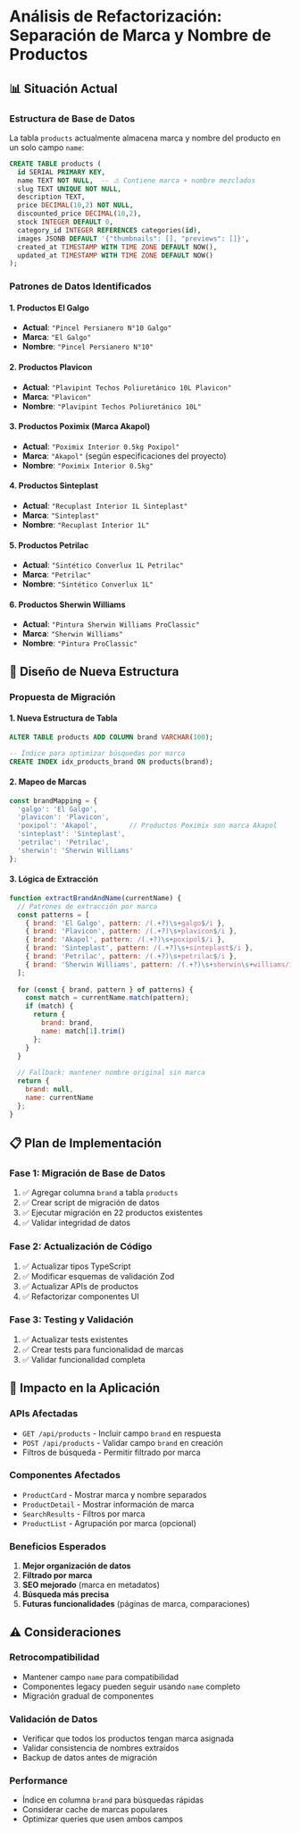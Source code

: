 # Análisis de Refactorización: Separación de Marca y Nombre de Productos

## 📊 Situación Actual

### Estructura de Base de Datos
La tabla `products` actualmente almacena marca y nombre del producto en un solo campo `name`:

```sql
CREATE TABLE products (
  id SERIAL PRIMARY KEY,
  name TEXT NOT NULL,  -- ⚠️ Contiene marca + nombre mezclados
  slug TEXT UNIQUE NOT NULL,
  description TEXT,
  price DECIMAL(10,2) NOT NULL,
  discounted_price DECIMAL(10,2),
  stock INTEGER DEFAULT 0,
  category_id INTEGER REFERENCES categories(id),
  images JSONB DEFAULT '{"thumbnails": [], "previews": []}',
  created_at TIMESTAMP WITH TIME ZONE DEFAULT NOW(),
  updated_at TIMESTAMP WITH TIME ZONE DEFAULT NOW()
);
```

### Patrones de Datos Identificados

#### 1. Productos El Galgo
- **Actual**: `"Pincel Persianero N°10 Galgo"`
- **Marca**: `"El Galgo"`
- **Nombre**: `"Pincel Persianero N°10"`

#### 2. Productos Plavicon
- **Actual**: `"Plavipint Techos Poliuretánico 10L Plavicon"`
- **Marca**: `"Plavicon"`
- **Nombre**: `"Plavipint Techos Poliuretánico 10L"`

#### 3. Productos Poximix (Marca Akapol)
- **Actual**: `"Poximix Interior 0.5kg Poxipol"`
- **Marca**: `"Akapol"` (según especificaciones del proyecto)
- **Nombre**: `"Poximix Interior 0.5kg"`

#### 4. Productos Sinteplast
- **Actual**: `"Recuplast Interior 1L Sinteplast"`
- **Marca**: `"Sinteplast"`
- **Nombre**: `"Recuplast Interior 1L"`

#### 5. Productos Petrilac
- **Actual**: `"Sintético Converlux 1L Petrilac"`
- **Marca**: `"Petrilac"`
- **Nombre**: `"Sintético Converlux 1L"`

#### 6. Productos Sherwin Williams
- **Actual**: `"Pintura Sherwin Williams ProClassic"`
- **Marca**: `"Sherwin Williams"`
- **Nombre**: `"Pintura ProClassic"`

## 🎯 Diseño de Nueva Estructura

### Propuesta de Migración

#### 1. Nueva Estructura de Tabla
```sql
ALTER TABLE products ADD COLUMN brand VARCHAR(100);

-- Índice para optimizar búsquedas por marca
CREATE INDEX idx_products_brand ON products(brand);
```

#### 2. Mapeo de Marcas
```javascript
const brandMapping = {
  'galgo': 'El Galgo',
  'plavicon': 'Plavicon', 
  'poxipol': 'Akapol',        // Productos Poximix son marca Akapol
  'sinteplast': 'Sinteplast',
  'petrilac': 'Petrilac',
  'sherwin': 'Sherwin Williams'
};
```

#### 3. Lógica de Extracción
```javascript
function extractBrandAndName(currentName) {
  // Patrones de extracción por marca
  const patterns = [
    { brand: 'El Galgo', pattern: /(.+?)\s+galgo$/i },
    { brand: 'Plavicon', pattern: /(.+?)\s+plavicon$/i },
    { brand: 'Akapol', pattern: /(.+?)\s+poxipol$/i },
    { brand: 'Sinteplast', pattern: /(.+?)\s+sinteplast$/i },
    { brand: 'Petrilac', pattern: /(.+?)\s+petrilac$/i },
    { brand: 'Sherwin Williams', pattern: /(.+?)\s+sherwin\s+williams/i }
  ];
  
  for (const { brand, pattern } of patterns) {
    const match = currentName.match(pattern);
    if (match) {
      return {
        brand: brand,
        name: match[1].trim()
      };
    }
  }
  
  // Fallback: mantener nombre original sin marca
  return {
    brand: null,
    name: currentName
  };
}
```

## 📋 Plan de Implementación

### Fase 1: Migración de Base de Datos
1. ✅ Agregar columna `brand` a tabla `products`
2. ✅ Crear script de migración de datos
3. ✅ Ejecutar migración en 22 productos existentes
4. ✅ Validar integridad de datos

### Fase 2: Actualización de Código
1. ✅ Actualizar tipos TypeScript
2. ✅ Modificar esquemas de validación Zod
3. ✅ Actualizar APIs de productos
4. ✅ Refactorizar componentes UI

### Fase 3: Testing y Validación
1. ✅ Actualizar tests existentes
2. ✅ Crear tests para funcionalidad de marcas
3. ✅ Validar funcionalidad completa

## 🔄 Impacto en la Aplicación

### APIs Afectadas
- `GET /api/products` - Incluir campo `brand` en respuesta
- `POST /api/products` - Validar campo `brand` en creación
- Filtros de búsqueda - Permitir filtrado por marca

### Componentes Afectados
- `ProductCard` - Mostrar marca y nombre separados
- `ProductDetail` - Mostrar información de marca
- `SearchResults` - Filtros por marca
- `ProductList` - Agrupación por marca (opcional)

### Beneficios Esperados
1. **Mejor organización de datos**
2. **Filtrado por marca**
3. **SEO mejorado** (marca en metadatos)
4. **Búsqueda más precisa**
5. **Futuras funcionalidades** (páginas de marca, comparaciones)

## ⚠️ Consideraciones

### Retrocompatibilidad
- Mantener campo `name` para compatibilidad
- Componentes legacy pueden seguir usando `name` completo
- Migración gradual de componentes

### Validación de Datos
- Verificar que todos los productos tengan marca asignada
- Validar consistencia de nombres extraídos
- Backup de datos antes de migración

### Performance
- Índice en columna `brand` para búsquedas rápidas
- Considerar cache de marcas populares
- Optimizar queries que usen ambos campos
